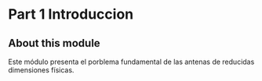 # Part 1 Introduccion

## About this module
Este módulo presenta el porblema fundamental de las antenas de reducidas dimensiones físicas.
